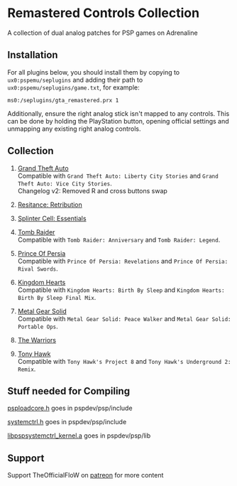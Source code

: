 # Remastered Controls Collection

A collection of dual analog patches for PSP games on Adrenaline

## Installation

For all plugins below, you should install them by copying to `ux0:pspemu/seplugins` and adding their path to `ux0:pspemu/seplugins/game.txt`, for example:

```
ms0:/seplugins/gta_remastered.prx 1
```

Additionally, ensure the right analog stick isn't mapped to any controls.
This can be done by holding the PlayStation button, opening official settings and unmapping any existing right analog controls.

## Collection

1. [Grand Theft Auto](https://github.com/TheOfficialFloW/RemasteredControls/releases/tag/GTARemastered)  
   Compatible with `Grand Theft Auto: Liberty City Stories` and `Grand Theft Auto: Vice City Stories`.  
   Changelog v2: Removed R and cross buttons swap

2. [Resitance: Retribution](https://github.com/TheOfficialFloW/RemasteredControls/releases/tag/ResistanceRemastered)

3. [Splinter Cell: Essentials](https://github.com/TheOfficialFloW/RemasteredControls/releases/tag/SplinterCellRemastered)

4. [Tomb Raider](https://github.com/TheOfficialFloW/RemasteredControls/releases/tag/TombRaiderRemastered)  
   Compatible with `Tomb Raider: Anniversary` and `Tomb Raider: Legend`.

5. [Prince Of Persia](https://github.com/TheOfficialFloW/RemasteredControls/releases/tag/POPRemastered)  
   Compatible with `Prince Of Persia: Revelations` and `Prince Of Persia: Rival Swords`.

6. [Kingdom Hearts](https://github.com/TheOfficialFloW/RemasteredControls/releases/tag/KHBBSRemastered)  
   Compatible with `Kingdom Hearts: Birth By Sleep` and `Kingdom Hearts: Birth By Sleep Final Mix`.

7. [Metal Gear Solid](https://github.com/TheOfficialFloW/RemasteredControls/releases/tag/MGSRemastered)  
   Compatible with `Metal Gear Solid: Peace Walker` and `Metal Gear Solid: Portable Ops`.

8. [The Warriors](https://github.com/TheOfficialFloW/RemasteredControls/releases/tag/WarriorsRemastered)  

9. [Tony Hawk](https://github.com/TheOfficialFloW/RemasteredControls/releases/tag/TonyHawkRemastered)  
   Compatible with `Tony Hawk's Project 8` and `Tony Hawk's Underground 2: Remix`.

## Stuff needed for Compiling

[psploadcore.h](https://github.com/TheOfficialFloW/Adrenaline/blob/master/cef/include/psploadcore.h) goes in pspdev/psp/include

[systemctrl.h](https://github.com/TheOfficialFloW/Adrenaline/blob/master/cef/include/systemctrl.h) goes in pspdev/psp/include

[libpspsystemctrl_kernel.a](https://github.com/TheOfficialFloW/Adrenaline/blob/master/cef/lib/libpspsystemctrl_kernel.a) goes in pspdev/psp/lib

## Support

Support TheOfficialFloW on [patreon](https://www.patreon.com/TheOfficialFloW) for more content

